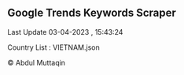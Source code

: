 

## Google Trends Keywords Scraper 
 
Last Update 03-04-2023 , 15:43:24

Country List :
VIETNAM.json



© Abdul Muttaqin 
